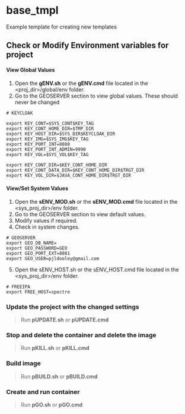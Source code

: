# base_tmpl

Example template for creating new templates
## Check or Modify Environment variables for project

#### View Global Values
1. Open the **gENV.sh** or the **gENV.cmd** file located in the <proj_dir>/global/env folder.
2. Go to the GEOSERVER section to view global values.  These should never be changed
```
# KEYCLOAK

export KEY_CONT=$SYS_CONT$KEY_TAG
export KEY_CONT_HOME_DIR=$TMP_DIR
export KEY_HOST_DIR=$SYS_DIR$KEYCLOAK_DIR
export KEY_IMG=$SYS_IMG$KEY_TAG
export KEY_PORT_INT=8080
export KEY_PORT_INT_ADMIN=9990
export KEY_VOL=$SYS_VOL$KEY_TAG

export KEY_CONT_DIR=$KEY_CONT_HOME_DIR
export KEY_CONT_DATA_DIR=$KEY_CONT_HOME_DIR$TRGT_DIR
export KEY_VOL_DIR=$JAVA_CONT_HOME_DIR$TRGT_DIR
```

#### View/Set System Values
1. Open the **sENV_MOD.sh** or the **sENV_MOD.cmd** file located in the <sys_proj_dir>/env folder.
2. Go to the GEOSERVER section to view default values.
3. Modify values if required.
4. Check in system changes.
```
# GEOSERVER
export GEO_DB_NAME=
export GEO_PASSWORD=GEO
export GEO_PORT_EXT=8081
export GEO_USER=pjldooley@gmail.com

```

5. Open the sENV_HOST.sh or the sENV_HOST.cmd file located in the <sys_proj_dir>/env folder.
```
# FREEIPA
export FREE_HOST=spectre
```
### Update the project with the changed settings
> Run **pUPDATE.sh** or **pUPDATE.cmd**

### Stop and delete the container and delete the image
> Run **pKILL.sh** or **pKILL.cmd**

### Build image
> Run **pBUILD.sh** or **pBUILD.cmd**

### Create and run container
> Run **pGO.sh** or **pGO.cmd** 
